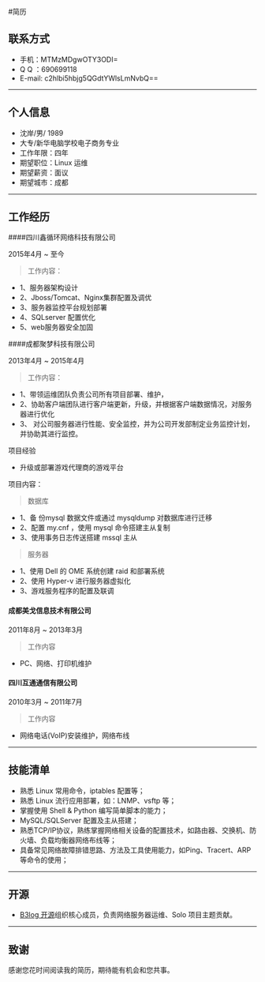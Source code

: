 #简历

## 联系方式

 * 手机：MTMzMDgwOTY3ODI=
 * Q Q ：690699118
 * E-mail: c2hlbi5hbjg5QGdtYWlsLmNvbQ==

---

## 个人信息

 * 沈岸/男/ 1989
 * 大专/新华电脑学校电子商务专业 
 * 工作年限：四年
 * 期望职位：Linux 运维
 * 期望薪资：面议
 * 期望城市：成都

---

## 工作经历

####四川鑫循环网络科技有限公司

2015年4月 ~ 至今

> 工作内容：

- 1、服务器架构设计
- 2、Jboss/Tomcat、Nginx集群配置及调优
- 3、服务器监控平台规划部署
- 4、SQLserver 配置优化
- 5、web服务器安全加固


####成都聚梦科技有限公司

 2013年4月 ~ 2015年4月

> 工作内容：

- 1、带领运维团队负责公司所有项目部署、维护，
- 2、协助客户端团队进行客户端更新，升级，并根据客户端数据情况，对服务器进行优化
- 3、 对公司服务器进行性能、安全监控，并为公司开发部制定业务监控计划，并协助其进行监控。

项目经验

- 升级或部署游戏代理商的游戏平台

项目内容：

> 数据库

- 1、备 份mysql 数据文件或通过 mysqldump 对数据库进行迁移
- 2、配置 my.cnf ，使用 mysql 命令搭建主从复制
- 3、使用事务日志传送搭建 mssql 主从

> 服务器

- 1、使用 Dell 的 OME 系统创建 raid 和部署系统
- 2、使用 Hyper-v 进行服务器虚拟化
- 3、游戏服务程序的配置及联调



#### 成都美戈信息技术有限公司

2011年8月 ~ 2013年3月

> 工作内容

- PC、网络、打印机维护


#### 四川互通通信有限公司

2010年3月 ~ 2011年7月

> 工作内容

- 网络电话(VoIP)安装维护，网络布线

---

## 技能清单

- 熟悉 Linux 常用命令，iptables 配置等；
- 熟悉 Linux 流行应用部署，如：LNMP、vsftp 等；
- 掌握使用 Shell & Python 编写简单脚本的能力；
- MySQL/SQLServer 配置及主从搭建；
- 熟悉TCP/IP协议，熟练掌握网络相关设备的配置技术，如路由器、交换机、防火墙、负载均衡器网络布线等；
- 具备常见网络故障排错思路、方法及工具使用能力，如Ping、Tracert、ARP等命令的使用；

---

## 开源

- [B3log 开源](http://b3log.org)组织核心成员，负责网络服务器运维、Solo 项目主题贡献。

---

## 致谢
感谢您花时间阅读我的简历，期待能有机会和您共事。
